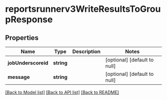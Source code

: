 # reportsrunnerv3WriteResultsToGroupResponse

## Properties
Name | Type | Description | Notes
------------ | ------------- | ------------- | -------------
**jobUnderscoreid** | **string** |  | [optional] [default to null]
**message** | **string** |  | [optional] [default to null]

[[Back to Model list]](../README.md#documentation-for-models) [[Back to API list]](../README.md#documentation-for-api-endpoints) [[Back to README]](../README.md)


